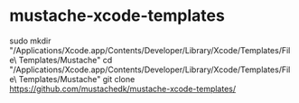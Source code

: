 # mustache-xcode-templates

sudo mkdir "/Applications/Xcode.app/Contents/Developer/Library/Xcode/Templates/File\ Templates/Mustache"
cd "/Applications/Xcode.app/Contents/Developer/Library/Xcode/Templates/File\ Templates/Mustache"
git clone https://github.com/mustachedk/mustache-xcode-templates/
